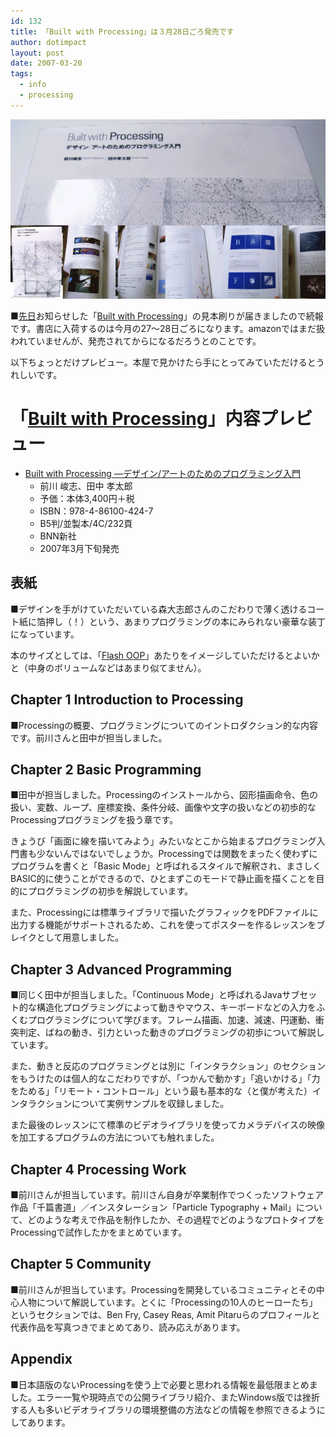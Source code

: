 ```yaml
---
id: 132
title: 「Built with Processing」は３月28日ごろ発売です
author: dotimpact
layout: post
date: 2007-03-20
tags:
  - info
  - processing
---
```

<img class="img_R" src='/hexo/images/wp-content/uploads/2008/02/builtwithprocessingcommingsoon.png' alt='builtwithprocessingcommingsoon.png' />

■[先日][1]お知らせした「[Built with Processing][2]」の見本刷りが届きましたので続報です。書店に入荷するのは今月の27〜28日ごろになります。amazonではまだ扱われていませんが、発売されてからになるだろうとのことです。

以下ちょっとだけプレビュー。本屋で見かけたら手にとってみていただけるとうれしいです。

# 「[Built with Processing][2]」内容プレビュー

  * [Built with Processing —デザイン/アートのためのプログラミング入門][2] 
      * 前川 峻志、田中 孝太郎
      * 予価：本体3,400円＋税
      * ISBN：978-4-86100-424-7
      * B5判/並製本/4C/232頁
      * BNN新社
      * 2007年3月下旬発売

## 表紙

■デザインを手がけていただいている森大志郎さんのこだわりで薄く透けるコート紙に箔押し（！）という、あまりプログラミングの本にみられない豪華な装丁になっています。

本のサイズとしては、「[Flash OOP][3]」あたりをイメージしていただけるとよいかと（中身のボリュームなどはあまり似てません）。

## Chapter 1 Introduction to Processing

■Processingの概要、プログラミングについてのイントロダクション的な内容です。前川さんと田中が担当しました。

## Chapter 2 Basic Programming

■田中が担当しました。Processingのインストールから、図形描画命令、色の扱い、変数、ループ、座標変換、条件分岐、画像や文字の扱いなどの初歩的なProcessingプログラミングを扱う章です。

きょうび「画面に線を描いてみよう」みたいなとこから始まるプログラミング入門書も少ないんではないでしょうか。Processingでは関数をまったく使わずにプログラムを書くと「Basic Mode」と呼ばれるスタイルで解釈され、まさしくBASIC的に使うことができるので、ひとまずこのモードで静止画を描くことを目的にプログラミングの初歩を解説しています。

また、Processingには標準ライブラリで描いたグラフィックをPDFファイルに出力する機能がサポートされるため、これを使ってポスターを作るレッスンをブレイクとして用意しました。

## Chapter 3 Advanced Programming

■同じく田中が担当しました。「Continuous Mode」と呼ばれるJavaサブセット的な構造化プログラミングによって動きやマウス、キーボードなどの入力をふくむプログラミングについて学びます。フレーム描画、加速、減速、円運動、衝突判定、ばねの動き、引力といった動きのプログラミングの初歩について解説しています。

また、動きと反応のプログラミングとは別に「インタラクション」のセクションをもうけたのは個人的なこだわりですが、「つかんで動かす」「追いかける」「力をためる」「リモート・コントロール」という最も基本的な（と僕が考えた）インタラクションについて実例サンプルを収録しました。

また最後のレッスンにて標準のビデオライブラリを使ってカメラデバイスの映像を加工するプログラムの方法についても触れました。

## Chapter 4 Processing Work

■前川さんが担当しています。前川さん自身が卒業制作でつくったソフトウェア作品「千篇書道」／インスタレーション「Particle Typography + Mail」について、どのような考えで作品を制作したか、その過程でどのようなプロトタイプをProcessingで試作したかをまとめています。

## Chapter 5 Community

■前川さんが担当しています。Processingを開発しているコミュニティとその中心人物について解説しています。とくに「Processingの10人のヒーローたち」というセクションでは、Ben Fry, Casey Reas, Amit Pitaruらのプロフィールと代表作品を写真つきでまとめてあり、読み応えがあります。

## Appendix

■日本語版のないProcessingを使う上で必要と思われる情報を最低限まとめました。エラー一覧や現時点での公開ライブラリ紹介、またWindows版では挫折する人も多いビデオライブラリの環境整備の方法などの情報を参照できるようにしてあります。

 [1]: http://realtimemachine.sakura.ne.jp/collisions/info/BuiltWithProcessing.html
 [2]: http://www.bnn.co.jp/books/2007/03/built_with_processing.html
 [3]: http://www.amazon.co.jp/dp/4798106119/dotimpct-22/ref=nosim/
